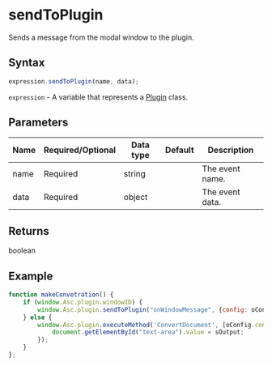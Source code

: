 # sendToPlugin

Sends a message from the modal window to the plugin.

## Syntax

```javascript
expression.sendToPlugin(name, data);
```

`expression` - A variable that represents a [Plugin](../Plugin.md) class.

## Parameters

| **Name** | **Required/Optional** | **Data type** | **Default** | **Description** |
| ------------- | ------------- | ------------- | ------------- | ------------- |
| name | Required | string |  | The event name. |
| data | Required | object |  | The event data. |

## Returns

boolean

## Example

```javascript editor-xlsx
function makeConvetration() {
    if (window.Asc.plugin.windowID) {
        window.Asc.plugin.sendToPlugin("onWindowMessage", {config: oConfig});
    } else {
        window.Asc.plugin.executeMethod('ConvertDocument', [oConfig.convertType, oConfig.htmlHeadings, oConfig.base64img, oConfig.demoteHeadings, oConfig.renderHTMLTags], function(sOutput) {
            document.getElementById("text-area").value = sOutput;
        });
    }
};
```

